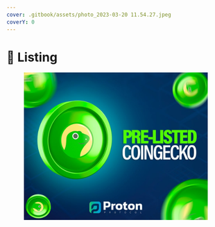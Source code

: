```yaml
---
cover: .gitbook/assets/photo_2023-03-20 11.54.27.jpeg
coverY: 0
---
```


# 🔹 Listing

<figure><img src=".gitbook/assets/telegram-cloud-photo-size-1-4922561863506570153-y.jpg" alt=""><figcaption></figcaption></figure>
